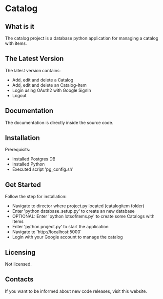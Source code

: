 # Catalog

## What is it
The catalog project is a database python application for managing a catalog with items.

## The Latest Version
The latest version contains:
- Add, edit and delete a Catalog
- Add, edit and delete an Catalog-Item
- Login using OAuth2 with Google SignIn
- Logout

## Documentation
The documentation is directly inside the source code. 

## Installation
Prerequisits:
- Installed Postgres DB
- Installed Python
- Executed script 'pg_config.sh'

## Get Started
Follow the step for installation:
- Navigate to director where project.py located (catalogitem folder)
- Enter 'python database_setup.py' to create an new database
- OPTIONAL: Enter 'python lotsofitems.py' to create some Catalogs with Items
- Enter 'python project.py' to start the application
- Navigate to 'http://localhost:5000'
- Login with your Google account to manage the catalog

## Licensing
Not licensed.

## Contacts
If you want to be informed about new code releases, visit this website.

